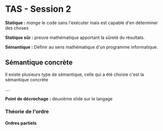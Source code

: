 # TAS - Session 2

**Statique :** *mange* le code sans l'exécuter mais est capable d'en déterminer des choses

**Statique sûr :** preuve mathématique apportant la sûreté du résultats.

**Sémantique :** Définir au sens mathématique d'un programme informatique.

## Sémantique concrète

Il existe plusieurs type de sémantique, celle qui a été choisie c'est la sémantique concrète 

....

**Point de décrochage :** deuxième slide sur le langage

### Théorie de l'ordre

#### Ordres partiels

